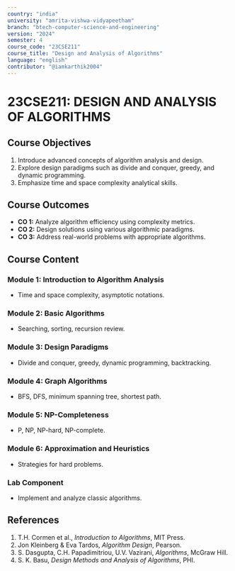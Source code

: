 ```yaml
---
country: "india"
university: "amrita-vishwa-vidyapeetham"
branch: "btech-computer-science-and-engineering"
version: "2024"
semester: 4
course_code: "23CSE211"
course_title: "Design and Analysis of Algorithms"
language: "english"
contributor: "@iamkarthik2004"
---
```


# 23CSE211: DESIGN AND ANALYSIS OF ALGORITHMS

## Course Objectives
1. Introduce advanced concepts of algorithm analysis and design.
2. Explore design paradigms such as divide and conquer, greedy, and dynamic programming.
3. Emphasize time and space complexity analytical skills.

## Course Outcomes
* **CO 1:** Analyze algorithm efficiency using complexity metrics.
* **CO 2:** Design solutions using various algorithmic paradigms.
* **CO 3:** Address real-world problems with appropriate algorithms.

## Course Content

### Module 1: Introduction to Algorithm Analysis
* Time and space complexity, asymptotic notations.

### Module 2: Basic Algorithms
* Searching, sorting, recursion review.

### Module 3: Design Paradigms
* Divide and conquer, greedy, dynamic programming, backtracking.

### Module 4: Graph Algorithms
* BFS, DFS, minimum spanning tree, shortest path.

### Module 5: NP-Completeness
* P, NP, NP-hard, NP-complete.

### Module 6: Approximation and Heuristics
* Strategies for hard problems.

### Lab Component
* Implement and analyze classic algorithms.

## References
1. T.H. Cormen et al., *Introduction to Algorithms*, MIT Press.
2. Jon Kleinberg & Eva Tardos, *Algorithm Design*, Pearson.
3. S. Dasgupta, C.H. Papadimitriou, U.V. Vazirani, *Algorithms*, McGraw Hill.
4. S. K. Basu, *Design Methods and Analysis of Algorithms*, PHI.
